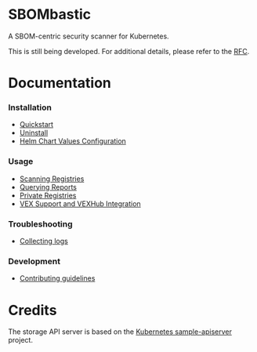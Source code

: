 # SBOMbastic

A SBOM-centric security scanner for Kubernetes.

This is still being developed. For additional details, please refer to the [RFC](docs/rfc).

# Documentation

### Installation

- [Quickstart](docs/installation/quickstart.md)
- [Uninstall](docs/installation/uninstall.md)
- [Helm Chart Values Configuration](docs/installation/helm-values.md)

### Usage

- [Scanning Registries](docs/user-guide/scanning-registries.md)
- [Querying Reports](docs/user-guide/querying-reports.md)
- [Private Registries](docs/user-guide/private-registries.md)
- [VEX Support and VEXHub Integration](docs/user-guide/vex.md)

### Troubleshooting

- [Collecting logs](docs/troubleshooting/collecting-logs.md)

### Development

- [Contributing guidelines](CONTRIBUTING.md)

# Credits

The storage API server is based on the [Kubernetes sample-apiserver](https://github.com/kubernetes/sample-apiserver) project.
